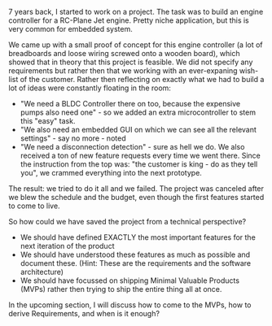 7 years back, I started to work on a project. The task was to build an engine controller for a RC-Plane Jet engine. Pretty niche application, but this is very common for embedded system. 

We came up with a small proof of concept for this engine controller (a lot of breadboards and loose wiring screwed onto a wooden board), which showed that in theory that this project is feasible. We did not specify any requirements but rather then that we working with an ever-expaning wish-list of the customer.
Rather then reflecting on exactly what we had to build a lot of ideas were constantly floating in the room:
- "We need a BLDC Controller there on too, because the expensive pumps also need one" - so we added an extra microcontroller to stem this "easy" task.
- "We also need an embedded GUI on which we can see all the relevant settings" - say no more - noted
- "We need a disconnection detection" - sure as hell we do.
We also received a ton of new feature requests every time we went there.
Since the instruction from the top was: "the customer is king - do as they tell you", we crammed everything into the next prototype. 

The result: we tried to do it all and we failed. The project was canceled after we blew the schedule and the budget, even though the first features started to come to live.

So how could we have saved the project from a technical perspective?
- We should have defined EXACTLY the most important features for the next iteration of the product
- We should have understood these features as much as possible and document these. (Hint: These are the requirements and the software architecture)
- We should have focussed on shipping Minimal Valuable Products (MVPs) rather then trying to ship the entire thing all at once.

In the upcoming section, I will discuss how to come to the MVPs, how to derive Requirements, and when is it enough?
